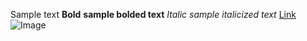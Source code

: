 Sample text
**Bold** **sample bolded text**
*Italic* *sample italicized text*
[Link](www.youtube.com)
![Image](https://image.shutterstock.com/image-vector/illustration-computer-monitor-holding-cpu-260nw-82095055.jpg)
